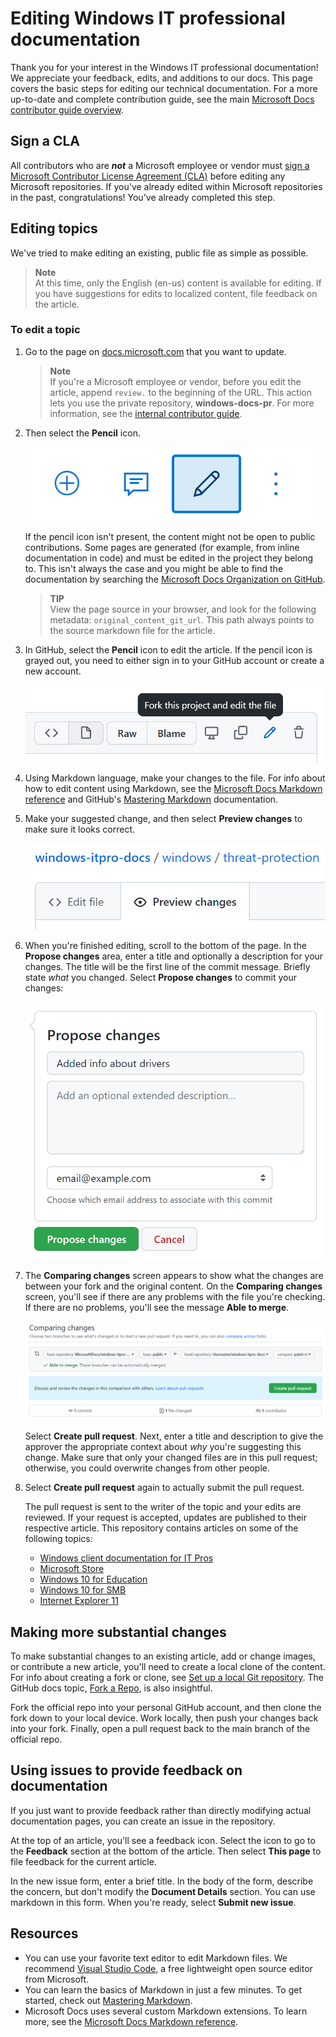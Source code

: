 # Editing Windows IT professional documentation

Thank you for your interest in the Windows IT professional documentation! We appreciate your feedback, edits, and additions to our docs.
This page covers the basic steps for editing our technical documentation.
For a more up-to-date and complete contribution guide, see the main [Microsoft Docs contributor guide overview](https://docs.microsoft.com/contribute/).

## Sign a CLA

All contributors who are ***not*** a Microsoft employee or vendor must [sign a Microsoft Contributor License Agreement (CLA)](https://cla.microsoft.com/) before editing any Microsoft repositories.
If you've already edited within Microsoft repositories in the past, congratulations!
You've already completed this step.

## Editing topics

We've tried to make editing an existing, public file as simple as possible.

> **Note**<br>
> At this time, only the English (en-us) content is available for editing. If you have suggestions for edits to localized content, file feedback on the article.

### To edit a topic

1. Go to the page on [docs.microsoft.com](https://docs.microsoft.com/) that you want to update.

    > **Note**<br>
    > If you're a Microsoft employee or vendor, before you edit the article, append `review.` to the beginning of the URL. This action lets you use the private repository, **windows-docs-pr**. For more information, see the [internal contributor guide](https://review.docs.microsoft.com/help/get-started/edit-article-in-github?branch=main).

1. Then select the **Pencil** icon.

    ![Microsoft Docs Web, showing the Edit This Document link.](images/contribute-link.png)

    If the pencil icon isn't present, the content might not be open to public contributions. Some pages are generated (for example, from inline documentation in code) and must be edited in the project they belong to. This isn't always the case and you might be able to find the documentation by searching the [Microsoft Docs Organization on GitHub](https://github.com/MicrosoftDocs).

    > **TIP**<br>
    > View the page source in your browser, and look for the following metadata: `original_content_git_url`. This path always points to the source markdown file for the article.

1. In GitHub, select the **Pencil** icon to edit the article. If the pencil icon is grayed out, you need to either sign in to your GitHub account or create a new account.

    ![GitHub Web, showing the Pencil icon.](images/pencil-icon.png)

1. Using Markdown language, make your changes to the file. For info about how to edit content using Markdown, see the [Microsoft Docs Markdown reference](https://docs.microsoft.com/contribute/markdown-reference) and GitHub's [Mastering Markdown](https://guides.github.com/features/mastering-markdown/) documentation.

1. Make your suggested change, and then select **Preview changes** to make sure it looks correct.

    ![GitHub Web, showing the Preview changes tab.](images/preview-changes.png)

1. When you're finished editing, scroll to the bottom of the page. In the **Propose changes** area, enter a title and optionally a description for your changes. The title will be the first line of the commit message. Briefly state _what_ you changed. Select **Propose changes** to commit your changes:

    ![GitHub Web, showing the Propose changes button.](images/propose-changes.png)

1. The **Comparing changes** screen appears to show what the changes are between your fork and the original content. On the **Comparing changes** screen, you'll see if there are any problems with the file you're checking. If there are no problems, you'll see the message **Able to merge**.

    ![GitHub Web, showing the Comparing changes screen.](images/compare-changes.png)

     Select **Create pull request**. Next, enter a title and description to give the approver the appropriate context about _why_ you're suggesting this change. Make sure that only your changed files are in this pull request; otherwise, you could overwrite changes from other people.

1. Select **Create pull request** again to actually submit the pull request.

    The pull request is sent to the writer of the topic and your edits are reviewed. If your request is accepted, updates are published to their respective article. This repository contains articles on some of the following topics:

    - [Windows client documentation for IT Pros](https://docs.microsoft.com/windows/resources/)
    - [Microsoft Store](https://docs.microsoft.com/microsoft-store)
    - [Windows 10 for Education](https://docs.microsoft.com/education/windows)
    - [Windows 10 for SMB](https://docs.microsoft.com/windows/smb)
    - [Internet Explorer 11](https://docs.microsoft.com/internet-explorer/)

## Making more substantial changes

To make substantial changes to an existing article, add or change images, or contribute a new article, you'll need to create a local clone of the content.
For info about creating a fork or clone, see [Set up a local Git repository](https://docs.microsoft.com/contribute/get-started-setup-local). The GitHub docs topic, [Fork a Repo](https://docs.github.com/articles/fork-a-repo), is also insightful.

Fork the official repo into your personal GitHub account, and then clone the fork down to your local device.  Work locally, then push your changes back into your fork.  Finally, open a pull request back to the main branch of the official repo.

## Using issues to provide feedback on documentation

If you just want to provide feedback rather than directly modifying actual documentation pages, you can create an issue in the repository.

At the top of an article, you'll see a feedback icon. Select the icon to go to the **Feedback** section at the bottom of the article. Then select **This page** to file feedback for the current article.

In the new issue form, enter a brief title. In the body of the form, describe the concern, but don't modify the **Document Details** section. You can use markdown in this form. When you're ready, select **Submit new issue**.

## Resources

- You can use your favorite text editor to edit Markdown files.  We recommend [Visual Studio Code](https://code.visualstudio.com/), a free lightweight open source editor from Microsoft.
- You can learn the basics of Markdown in just a few minutes.  To get started, check out [Mastering Markdown](https://guides.github.com/features/mastering-markdown/).
- Microsoft Docs uses several custom Markdown extensions. To learn more, see the [Microsoft Docs Markdown reference](https://docs.microsoft.com/contribute/markdown-reference).

